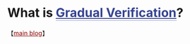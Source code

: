 # What is <a href="http://www.cs.cmu.edu/~aldrich/papers/vmcai2018-gradual-verification.pdf" style="color: #364491; border-bottom:1px dotted">Gradual Verification</a>?

【<a href="https://blog.jpramos.me" style="color: #8B0000; text-align: right">main blog</a>】

<br>

